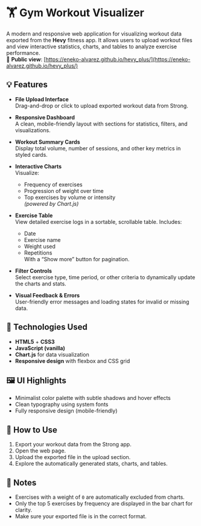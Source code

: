 # 🏋️ Gym Workout Visualizer

A modern and responsive web application for visualizing workout data exported from the **Hevy** fitness app. It allows users to upload workout files and view interactive statistics, charts, and tables to analyze exercise performance.  
🔗 **Public view**: [https://eneko-alvarez.github.io/hevy_plus/](https://eneko-alvarez.github.io/hevy_plus/)


## 💡 Features

- **File Upload Interface**  
  Drag-and-drop or click to upload exported workout data from Strong.

- **Responsive Dashboard**  
  A clean, mobile-friendly layout with sections for statistics, filters, and visualizations.

- **Workout Summary Cards**  
  Display total volume, number of sessions, and other key metrics in styled cards.

- **Interactive Charts**  
  Visualize:
  - Frequency of exercises
  - Progression of weight over time
  - Top exercises by volume or intensity  
  *(powered by Chart.js)*

- **Exercise Table**  
  View detailed exercise logs in a sortable, scrollable table. Includes:
  - Date
  - Exercise name
  - Weight used
  - Repetitions  
  With a “Show more” button for pagination.

- **Filter Controls**  
  Select exercise type, time period, or other criteria to dynamically update the charts and stats.

- **Visual Feedback & Errors**  
  User-friendly error messages and loading states for invalid or missing data.

## 🧱 Technologies Used

- **HTML5** + **CSS3**
- **JavaScript (vanilla)**
- **Chart.js** for data visualization
- **Responsive design** with flexbox and CSS grid

## 🖼️ UI Highlights

- Minimalist color palette with subtle shadows and hover effects
- Clean typography using system fonts
- Fully responsive design (mobile-friendly)

## 📂 How to Use

1. Export your workout data from the Strong app.
2. Open the web page.
3. Upload the exported file in the upload section.
4. Explore the automatically generated stats, charts, and tables.

## 📌 Notes

- Exercises with a weight of `0` are automatically excluded from charts.
- Only the top 5 exercises by frequency are displayed in the bar chart for clarity.
- Make sure your exported file is in the correct format.
